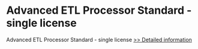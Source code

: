 # Advanced ETL Processor Standard - single license
Advanced ETL Processor Standard - single license
[>> Detailed information](https://secure.shareit.com/shareit/product.html?productid=300293723&affiliateid=200057808)